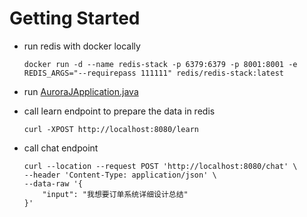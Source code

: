 # Getting Started

- run redis with docker locally

    ``docker run -d --name redis-stack -p 6379:6379 -p 8001:8001 -e REDIS_ARGS="--requirepass 111111" redis/redis-stack:latest`` 

- run [AuroraJApplication.java](src/main/java/com/rakuten/ross/auroraj/AuroraJApplication.java)

- call learn endpoint to prepare the data in redis

    ``curl -XPOST http://localhost:8080/learn``

- call chat endpoint

    ```shell
    curl --location --request POST 'http://localhost:8080/chat' \
    --header 'Content-Type: application/json' \
    --data-raw '{
        "input": "我想要订单系统详细设计总结"
    }'
    ```